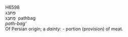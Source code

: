 <body>
  <p>H6598<br>  פּתבּג  <br> פַּתבַּג  ‎  pathbag  <br><i>path-bag‘ </i><br>Of Persian origin; a <i>dainty: - </i>portion (provision) of meat.<br></p>
 </body>